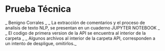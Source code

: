 # Prueba Técnica
_ Benigno Corrales _
_ La extracción de comentarios y el proceso de analisis de texto NLP, se presentan en un cuaderno JUPYTER NOTEBOOK _
_ El codigo de primera version de la API se encuentra al interior de la carpeta _
_ Algunos archivos al interior de la carpeta API, corresponden a un intento de despligue, omitirlos._
